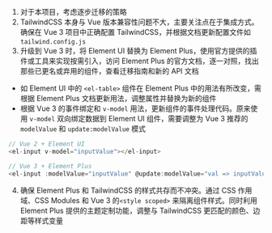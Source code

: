 1. 对于本项目，考虑逐步迁移的策略
2. TailwindCSS 本身与 Vue 版本兼容性问题不大，主要关注点在于集成方式。确保在 Vue 3 项目中正确配置 TailwindCSS，并根据文档更新配置文件如 `tailwind.config.js`
3. 升级到 Vue 3 时，将 Element UI 替换为 Element Plus，使用官方提供的插件或工具来实现按需引入，访问 Element Plus 的官方文档，逐一对照，找出那些已更名或弃用的组件，查看迁移指南和新的 API 文档

- 如 Element UI 中的 `<el-table>` 组件在 Element Plus 中的用法有所改变，需根据 Element Plus 文档更新用法，调整属性并替换为新的组件
- 根据 Vue 3 的事件绑定和 `v-model` 用法，更新组件的事件处理代码。原来使用 `v-model` 双向绑定数据到 Element UI 组件，需要调整为 Vue 3 推荐的 `modelValue` 和 `update:modelValue` 模式

```JavaScript
// Vue 2 + Element UI
<el-input v-model="inputValue"></el-input>

// Vue 3 + Element Plus
<el-input :modelValue="inputValue" @update:modelValue="val => inputValue = val"></el-input>
```

4. 确保 Element Plus 和 TailwindCSS 的样式共存而不冲突。通过 CSS 作用域、CSS Modules 和 Vue 3 的`<style scoped>` 来隔离组件样式。同时利用 Element Plus 提供的主题定制功能，调整与 TailwindCSS 更匹配的颜色、边距等样式变量